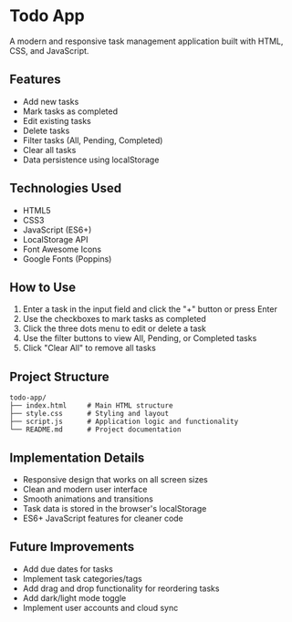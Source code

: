 # Todo App

A modern and responsive task management application built with HTML, CSS, and JavaScript.

## Features

- Add new tasks
- Mark tasks as completed
- Edit existing tasks
- Delete tasks
- Filter tasks (All, Pending, Completed)
- Clear all tasks
- Data persistence using localStorage

## Technologies Used

- HTML5
- CSS3
- JavaScript (ES6+)
- LocalStorage API
- Font Awesome Icons
- Google Fonts (Poppins)

## How to Use

1. Enter a task in the input field and click the "+" button or press Enter
2. Use the checkboxes to mark tasks as completed
3. Click the three dots menu to edit or delete a task
4. Use the filter buttons to view All, Pending, or Completed tasks
5. Click "Clear All" to remove all tasks

## Project Structure

```
todo-app/
├── index.html     # Main HTML structure
├── style.css      # Styling and layout
├── script.js      # Application logic and functionality
└── README.md      # Project documentation
```

## Implementation Details

- Responsive design that works on all screen sizes
- Clean and modern user interface
- Smooth animations and transitions
- Task data is stored in the browser's localStorage
- ES6+ JavaScript features for cleaner code

## Future Improvements

- Add due dates for tasks
- Implement task categories/tags
- Add drag and drop functionality for reordering tasks
- Add dark/light mode toggle
- Implement user accounts and cloud sync 